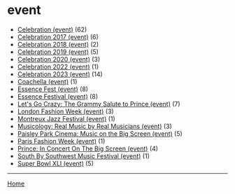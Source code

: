 # event

  * [Celebration (event)](../event/celebration/index.md) (62)
  * [Celebration 2017 (event)](../event/celebration-2017/index.md) (6)
  * [Celebration 2018 (event)](../event/celebration-2018/index.md) (2)
  * [Celebration 2019 (event)](../event/celebration-2019/index.md) (5)
  * [Celebration 2020 (event)](../event/celebration-2020/index.md) (3)
  * [Celebration 2022 (event)](../event/celebration-2022/index.md) (1)
  * [Celebration 2023 (event)](../event/celebration-2023/index.md) (14)
  * [Coachella (event)](../event/coachella/index.md) (1)
  * [Essence Fest (event)](../event/essence-fest/index.md) (8)
  * [Essence Festival (event)](../event/essence-festival/index.md) (8)
  * [Let's Go Crazy: The Grammy Salute to Prince (event)](../event/let-s-go-crazy-the-grammy-salute-to-prince/index.md) (7)
  * [London Fashion Week (event)](../event/london-fashion-week/index.md) (3)
  * [Montreux Jazz Festival (event)](../event/montreux-jazz-festival/index.md) (1)
  * [Musicology: Real Music by Real Musicians (event)](../event/musicology-real-music-by-real-musicians/index.md) (3)
  * [Paisley Park Cinema: Music on the Big Screen (event)](../event/paisley-park-cinema-music-on-the-big-screen/index.md) (5)
  * [Paris Fashion Week (event)](../event/paris-fashion-week/index.md) (1)
  * [Prince: In Concert On The Big Screen (event)](../event/prince-in-concert-on-the-big-screen/index.md) (4)
  * [South By Southwest Music Festival (event)](../event/south-by-southwest-music-festival/index.md) (1)
  * [Super Bowl XLI (event)](../event/super-bowl-xli/index.md) (5)

----

[Home](../index.md)
